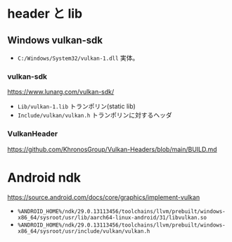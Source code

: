 # header と lib

## Windows vulkan-sdk

- `C:/Windows/System32/vulkan-1.dll` 実体。

### vulkan-sdk

https://www.lunarg.com/vulkan-sdk/

- `Lib/vulkan-1.lib` トランポリン(static lib)
- `Include/vulkan/vulkan.h` トランポリンに対するヘッダ

### VulkanHeader

https://github.com/KhronosGroup/Vulkan-Headers/blob/main/BUILD.md

# Android ndk

https://source.android.com/docs/core/graphics/implement-vulkan

- `%ANDROID_HOME%/ndk/29.0.13113456/toolchains/llvm/prebuilt/windows-x86_64/sysroot/usr/lib/aarch64-linux-android/31/libvulkan.so`
- `%ANDROID_HOME%/ndk/29.0.13113456/toolchains/llvm/prebuilt/windows-x86_64/sysroot/usr/include/vulkan/vulkan.h`
